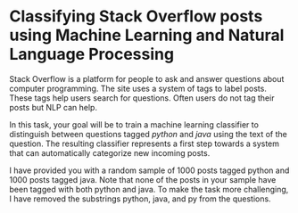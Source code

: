 # Classifying Stack Overflow posts using Machine Learning and Natural Language Processing

Stack Overflow is a platform for people to ask and answer questions about computer programming. The site uses a system of tags to label posts. These tags help users search for questions. Often users do not tag their posts but NLP can help. 

In this task, your goal will be to train a machine learning classifier to distinguish between questions tagged *python* and *java* using the text of the question. The resulting classifier represents a first step towards a system that can automatically categorize new incoming posts.

I have provided you with a random sample of 1000 posts tagged python and 1000 posts tagged java. Note that none of the posts in your sample have been tagged with both python and java. To make the task more challenging, I have removed the substrings python, java, and py from the questions.